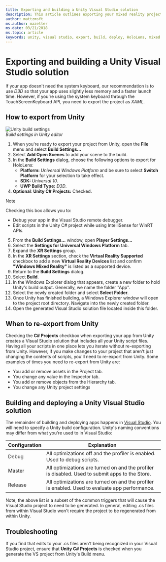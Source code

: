 ```yaml
---
title: Exporting and building a Unity Visual Studio solution
description: This article outlines exporting your mixed reality project from Unity so you can build and deploy in Visual Studio.
author: mattzmsft
ms.author: mazeller
ms.date: 03/21/2018
ms.topic: article
keywords: unity, visual studio, export, build, deploy, HoloLens, mixed reality headset, windows mixed reality headset, virtual reality headset, UWP, deploying
---
```



# Exporting and building a Unity Visual Studio solution

If your app doesn't need the system keyboard, our recommendation is to use *D3D* so that your app uses slightly less memory and a faster launch time. However, if you're using the system keyboard through the TouchScreenKeyboard API, you need to export the project as *XAML*.

## How to export from Unity

![Unity build settings](images/unitybuildsettings-300px.png)<br>
*Build settings in Unity editor*

1. When you're ready to export your project from Unity, open the **File** menu and select **Build Settings...**
2. Select **Add Open Scenes** to add your scene to the build.
3. In the **Build Settings** dialog, choose the following options to export for HoloLens:
   * **Platform:** *Universal Windows Platform* and be sure to select **Switch Platform** for your selection to take effect.
   * **SDK:** *Universal 10*.
   * **UWP Build Type:** *D3D*.
4. **Optional**: **Unity C# Projects:** Checked.

>[!NOTE]
>Checking this box allows you to:
>* Debug your app in the Visual Studio remote debugger.
>* Edit scripts in the Unity C# project while using IntelliSense for WinRT APIs.

5. From the **Build Settings...** window, open **Player Settings...**
6. Select the **Settings for Universal Windows Platform** tab.
7. Expand the **XR Settings** group.
8. In the **XR Settings** section, check the **Virtual Reality Supported** checkbox to add a new **Virtual Reality Devices** list and confirm **"Windows Mixed Reality"** is listed as a supported device.
9. Return to the **Build Settings** dialog.
10. Select **Build**.
11. In the Windows Explorer dialog that appears, create a new folder to hold Unity's build output. Generally, we name the folder "App".
12. Select the newly created folder and select **Select Folder**.
13. Once Unity has finished building, a Windows Explorer window will open to the project root directory. Navigate into the newly created folder.
14. Open the generated Visual Studio solution file located inside this folder.

## When to re-export from Unity

Checking the **C# Projects** checkbox when exporting your app from Unity creates a Visual Studio solution that includes all your Unity script files. Having all your scripts in one place lets you iterate without re-exporting from Unity. However, if you make changes to your project that aren't just changing the contents of scripts, you'll need to re-export from Unity. Some examples of times you need to re-export from Unity are:
* You add or remove assets in the Project tab.
* You change any value in the Inspector tab.
* You add or remove objects from the Hierarchy tab.
* You change any Unity project settings

## Building and deploying a Unity Visual Studio solution

The remainder of building and deploying apps happens in [Visual Studio](../advanced-concepts/using-visual-studio.md). You will need to specify a Unity build configuration. Unity's naming conventions may differ from what you're used to in Visual Studio:

|  Configuration  |  Explanation | 
|----------|----------|
|  Debug  |  All optimizations off and the profiler is enabled. Used to debug scripts. | 
|  Master  |  All optimizations are turned on and the profiler is disabled. Used to submit apps to the Store. | 
|  Release  |  All optimizations are turned on and the profiler is enabled. Used to evaluate app performance. | 

Note, the above list is a subset of the common triggers that will cause the Visual Studio project to need to be generated. In general, editing .cs files from within Visual Studio won't require the project to be regenerated from within Unity.

## Troubleshooting

If you find that edits to your .cs files aren't being recognized in your Visual Studio project, ensure that **Unity C# Projects** is checked when you generate the VS project from Unity's Build menu.
